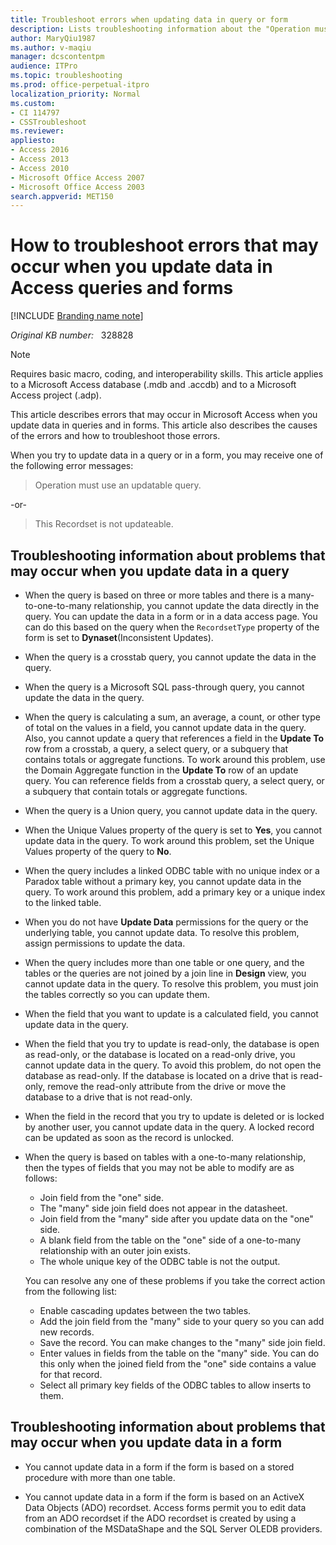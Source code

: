 ```yaml
---
title: Troubleshoot errors when updating data in query or form
description: Lists troubleshooting information about the "Operation must use an updatable query" or the "This Recordset is not updateable" errors when you update data in an Access form.
author: MaryQiu1987
ms.author: v-maqiu
manager: dcscontentpm 
audience: ITPro 
ms.topic: troubleshooting
ms.prod: office-perpetual-itpro
localization_priority: Normal
ms.custom: 
- CI 114797
- CSSTroubleshoot
ms.reviewer:  
appliesto:
- Access 2016
- Access 2013
- Access 2010
- Microsoft Office Access 2007
- Microsoft Office Access 2003
search.appverid: MET150
---
```

# How to troubleshoot errors that may occur when you update data in Access queries and forms

[!INCLUDE [Branding name note](../../../includes/branding-name-note.md)]

_Original KB number:_ &nbsp; 328828

> [!NOTE]
> Requires basic macro, coding, and interoperability skills. This article applies to a Microsoft Access database (.mdb and .accdb) and to a Microsoft Access project (.adp).

This article describes errors that may occur in Microsoft Access when you update data in queries and in forms. This article also describes the causes of the errors and how to troubleshoot those errors.

When you try to update data in a query or in a form, you may receive one of the following error messages:

> Operation must use an updatable query.

-or-

> This Recordset is not updateable.

## Troubleshooting information about problems that may occur when you update data in a query

- When the query is based on three or more tables and there is a many-to-one-to-many relationship, you cannot update the data directly in the query. You can update the data in a form or in a data access page. You can do this based on the query when the `RecordsetType` property of the form is set to **Dynaset**(Inconsistent Updates).
- When the query is a crosstab query, you cannot update the data in the query.
- When the query is a Microsoft SQL pass-through query, you cannot update the data in the query.
- When the query is calculating a sum, an average, a count, or other type of total on the values in a field, you cannot update data in the query. Also, you cannot update a query that references a field in the **Update To** row from a crosstab, a query, a select query, or a subquery that contains totals or aggregate functions. To work around this problem, use the Domain Aggregate function in the **Update To** row of an update query. You can reference fields from a crosstab query, a select query, or a subquery that contain totals or aggregate functions.
- When the query is a Union query, you cannot update data in the query.
- When the Unique Values property of the query is set to **Yes**, you cannot update data in the query. To work around this problem, set the Unique Values property of the query to **No**.
- When the query includes a linked ODBC table with no unique index or a Paradox table without a primary key, you cannot update data in the query. To work around this problem, add a primary key or a unique index to the linked table.
- When you do not have **Update Data** permissions for the query or the underlying table, you cannot update data. To resolve this problem, assign permissions to update the data.
- When the query includes more than one table or one query, and the tables or the queries are not joined by a join line in **Design** view, you cannot update data in the query. To resolve this problem, you must join the tables correctly so you can update them.
- When the field that you want to update is a calculated field, you cannot update data in the query.
- When the field that you try to update is read-only, the database is open as read-only, or the database is located on a read-only drive, you cannot update data in the query. To avoid this problem, do not open the database as read-only. If the database is located on a drive that is read-only, remove the read-only attribute from the drive or move the database to a drive that is not read-only.
- When the field in the record that you try to update is deleted or is locked by another user, you cannot update data in the query. A locked record can be updated as soon as the record is unlocked.
- When the query is based on tables with a one-to-many relationship, then the types of fields that you may not be able to modify are as follows:

  - Join field from the "one" side.
  - The "many" side join field does not appear in the datasheet.
  - Join field from the "many" side after you update data on the "one" side.
  - A blank field from the table on the "one" side of a one-to-many relationship with an outer join exists.
  - The whole unique key of the ODBC table is not the output.
  
  You can resolve any one of these problems if you take the correct action from the following list:

  - Enable cascading updates between the two tables.
  - Add the join field from the "many" side to your query so you can add new records.
  - Save the record. You can make changes to the "many" side join field.
  - Enter values in fields from the table on the "many" side. You can do this only when the joined field from the "one" side contains a value for that record.
  - Select all primary key fields of the ODBC tables to allow inserts to them.

## Troubleshooting information about problems that may occur when you update data in a form

- You cannot update data in a form if the form is based on a stored procedure with more than one table.

- You cannot update data in a form if the form is based on an ActiveX Data Objects (ADO) recordset. Access forms permit you to edit data from an ADO recordset if the ADO recordset is created by using a combination of the MSDataShape and the SQL Server OLEDB providers.

